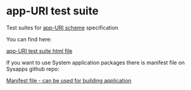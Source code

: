 app-URI test suite
==========

Test suites for [app-URI scheme](http://app-uri.sysapps.org/) specification

You can find here:

[app-URI test suite html file](appURI_test.html) 


If you want to use System application packages there is manifest file on Sysapps github repo:

[Manifest file - can be used for building application](https://github.com/sysapps/testsuites/blob/gh-pages/app-URI/manifest.webapp) 